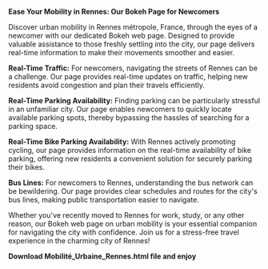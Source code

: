 **Ease Your Mobility in Rennes: Our Bokeh Page for Newcomers**

Discover urban mobility in Rennes métropole, France, through the eyes of a newcomer with our dedicated Bokeh web page. Designed to provide valuable assistance to those freshly settling into the city, our page delivers real-time information to make their movements smoother and easier.

**Real-Time Traffic:** For newcomers, navigating the streets of Rennes can be a challenge. Our page provides real-time updates on traffic, helping new residents avoid congestion and plan their travels efficiently.

**Real-Time Parking Availability:** Finding parking can be particularly stressful in an unfamiliar city. Our page enables newcomers to quickly locate available parking spots, thereby bypassing the hassles of searching for a parking space.

**Real-Time Bike Parking Availability:** With Rennes actively promoting cycling, our page provides information on the real-time availability of bike parking, offering new residents a convenient solution for securely parking their bikes.

**Bus Lines:** For newcomers to Rennes, understanding the bus network can be bewildering. Our page provides clear schedules and routes for the city's bus lines, making public transportation easier to navigate.

Whether you've recently moved to Rennes for work, study, or any other reason, our Bokeh web page on urban mobility is your essential companion for navigating the city with confidence. Join us for a stress-free travel experience in the charming city of Rennes!

**Download Mobilité_Urbaine_Rennes.html file and enjoy**
